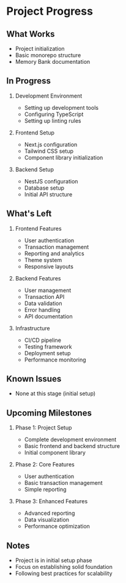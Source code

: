 # Project Progress

## What Works

- Project initialization
- Basic monorepo structure
- Memory Bank documentation

## In Progress

1. Development Environment

   - Setting up development tools
   - Configuring TypeScript
   - Setting up linting rules

2. Frontend Setup

   - Next.js configuration
   - Tailwind CSS setup
   - Component library initialization

3. Backend Setup
   - NestJS configuration
   - Database setup
   - Initial API structure

## What's Left

1. Frontend Features

   - User authentication
   - Transaction management
   - Reporting and analytics
   - Theme system
   - Responsive layouts

2. Backend Features

   - User management
   - Transaction API
   - Data validation
   - Error handling
   - API documentation

3. Infrastructure
   - CI/CD pipeline
   - Testing framework
   - Deployment setup
   - Performance monitoring

## Known Issues

- None at this stage (initial setup)

## Upcoming Milestones

1. Phase 1: Project Setup

   - Complete development environment
   - Basic frontend and backend structure
   - Initial component library

2. Phase 2: Core Features

   - User authentication
   - Basic transaction management
   - Simple reporting

3. Phase 3: Enhanced Features
   - Advanced reporting
   - Data visualization
   - Performance optimization

## Notes

- Project is in initial setup phase
- Focus on establishing solid foundation
- Following best practices for scalability
